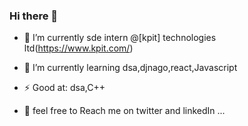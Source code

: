 ### Hi there 👋

- 🔭 I’m currently sde intern @[kpit] technologies ltd(https://www.kpit.com/)

- 🌱 I’m currently learning dsa,djnago,react,Javascript

- ⚡ Good at: dsa,C++

- 💬 feel free to Reach me on twitter and linkedIn ...

<!--
**saurabh-nikam/saurabh-nikam** is a ✨ _special_ ✨ repository because its `README.md` (this file) appears on your GitHub profile.

Here are some ideas to get you started:

- 🔭 I’m currently sde intern @kpit technologies ltd(https://www.kpit.com/)
- 🌱 I’m currently learning dsa,djnago,react,Javascript
- 👯 I’m looking to collaborate on ...
- 🤔 I’m looking for help with ...
- 💬 Ask me about ...
- 📫 How to reach me: ...
- 😄 Pronouns: ...
- ⚡ Fun fact: ...
-->
